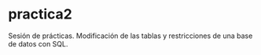 # practica2
Sesión de prácticas. Modificación de las tablas y restricciones de una base de datos con SQL.

